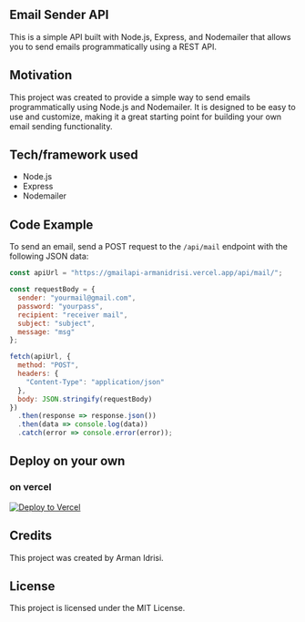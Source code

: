## Email Sender API

This is a simple API built with Node.js, Express, and Nodemailer that allows you to send emails programmatically using a REST API.

## Motivation

This project was created to provide a simple way to send emails programmatically using Node.js and Nodemailer. It is designed to be easy to use and customize, making it a great starting point for building your own email sending functionality.

## Tech/framework used
- Node.js
- Express
- Nodemailer

## Code Example

To send an email, send a POST request to the ```/api/mail``` endpoint with the following JSON data:

```javascript 
const apiUrl = "https://gmailapi-armanidrisi.vercel.app/api/mail/"; 

const requestBody = { 
  sender: "yourmail@gmail.com", 
  password: "yourpass", 
  recipient: "receiver mail", 
  subject: "subject", 
  message: "msg" 
}; 

fetch(apiUrl, { 
  method: "POST", 
  headers: { 
    "Content-Type": "application/json" 
  }, 
  body: JSON.stringify(requestBody) 
}) 
  .then(response => response.json()) 
  .then(data => console.log(data)) 
  .catch(error => console.error(error)); 


```

## Deploy on your own
### on vercel

[![Deploy to Vercel](https://vercel.com/button)](https://vercel.com/import/project?template=https://github.com/Armanidrisi/Mailer)


## Credits

This project was created by Arman Idrisi.

## License

This project is licensed under the MIT License. 
